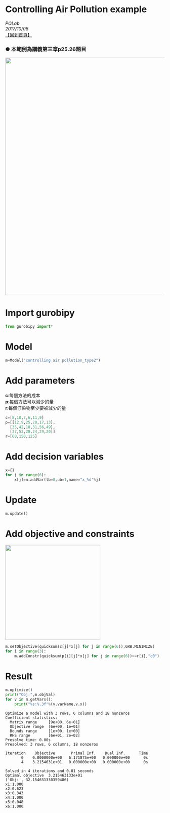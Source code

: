 
# Controlling Air Pollution example

*POLab*
<br>
*2017/10/08*
<br>
[【回到首頁】](https://github.com/PO-LAB/Python-Gurobi)

### ● 本範例為講義第三章p25.26題目
<img src="https://github.com/wurmen/Gurobi-Python/blob/master/python-gurobi%20%20model/picture/Controlling%20Air%20Pollution%20example/Controlling%20Air%20Pollution%2012.png" width="750">

# Import gurobipy


```python
from gurobipy import*
```

# Model


```python
m=Model("controlling air pollution_type2")
```

# Add parameters
**c**:每個方法的成本<br>
**p**:每個方法可以減少的量<br>
**r**:每個汙染物至少要被減少的量<br>


```python
c=[8,10,7,6,11,9]
p=[[12,9,25,20,17,13],
  [35,42,18,31,56,49],
  [37,53,28,24,29,20]]
r=[60,150,125]
```

# Add decision variables


```python
x={}
for j in range(6):
    x[j]=m.addVar(lb=0,ub=1,name="x_%d"%j)
```

# Update


```python
m.update()
```

# Add objective and constraints

<img src="https://github.com/wurmen/Gurobi-Python/blob/master/python-gurobi%20%20model/picture/Controlling%20Air%20Pollution%20example/Controlling%20Air%20Pollution%202.png" width="300">


```python
m.setObjective(quicksum(c[j]*x[j] for j in range(6)),GRB.MINIMIZE)
for i in range(3):
    m.addConstr(quicksum(p[i][j]*x[j] for j in range(6))>=r[i],"c0")
```

# Result


```python
m.optimize()
print("Obj:",m.objVal)
for v in m.getVars():
    print("%s:%.3f"%(v.varName,v.x))
```

    Optimize a model with 3 rows, 6 columns and 18 nonzeros
    Coefficient statistics:
      Matrix range     [9e+00, 6e+01]
      Objective range  [6e+00, 1e+01]
      Bounds range     [1e+00, 1e+00]
      RHS range        [6e+01, 2e+02]
    Presolve time: 0.00s
    Presolved: 3 rows, 6 columns, 18 nonzeros
    
    Iteration    Objective       Primal Inf.    Dual Inf.      Time
           0    0.0000000e+00   6.171875e+00   0.000000e+00      0s
           4    3.2154631e+01   0.000000e+00   0.000000e+00      0s
    
    Solved in 4 iterations and 0.01 seconds
    Optimal objective  3.215463133e+01
    ('Obj:', 32.154631330359486)
    x1:1.000
    x2:0.623
    x3:0.343
    x4:1.000
    x5:0.048
    x6:1.000
    


```python

```

